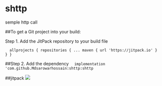 # shttp
semple http call

##To get a Git project into your build:

Step 1. Add the JitPack repository to your build file


`	allprojects {
		repositories {
			...
			maven { url 'https://jitpack.io' }
		}
	}
`



##Step 2. Add the dependency
  `  implementation 'com.github.Mdsarowarhossain:shttp:shttp`


##jitpack 
[![](https://jitpack.io/v/Mdsarowarhossain/shttp.svg)](https://jitpack.io/#Mdsarowarhossain/shttp)
